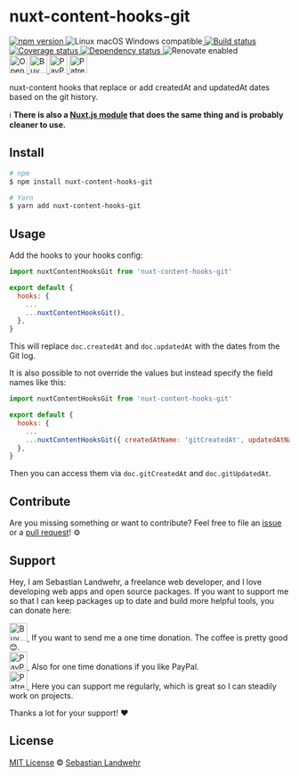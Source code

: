 <!-- TITLE/ -->
# nuxt-content-hooks-git
<!-- /TITLE -->

<!-- BADGES/ -->
  <p>
    <a href="https://npmjs.org/package/nuxt-content-hooks-git">
      <img
        src="https://img.shields.io/npm/v/nuxt-content-hooks-git.svg"
        alt="npm version"
      >
    </a><img src="https://img.shields.io/badge/os-linux%20%7C%C2%A0macos%20%7C%C2%A0windows-blue" alt="Linux macOS Windows compatible"><a href="https://github.com/dword-design/nuxt-content-hooks-git/actions">
      <img
        src="https://github.com/dword-design/nuxt-content-hooks-git/workflows/build/badge.svg"
        alt="Build status"
      >
    </a><a href="https://codecov.io/gh/dword-design/nuxt-content-hooks-git">
      <img
        src="https://codecov.io/gh/dword-design/nuxt-content-hooks-git/branch/master/graph/badge.svg"
        alt="Coverage status"
      >
    </a><a href="https://david-dm.org/dword-design/nuxt-content-hooks-git">
      <img src="https://img.shields.io/david/dword-design/nuxt-content-hooks-git" alt="Dependency status">
    </a><img src="https://img.shields.io/badge/renovate-enabled-brightgreen" alt="Renovate enabled"><br/><a href="https://gitpod.io/#https://github.com/dword-design/nuxt-content-hooks-git">
      <img
        src="https://gitpod.io/button/open-in-gitpod.svg"
        alt="Open in Gitpod"
        height="32"
      >
    </a><a href="https://www.buymeacoffee.com/dword">
      <img
        src="https://www.buymeacoffee.com/assets/img/guidelines/download-assets-sm-2.svg"
        alt="Buy Me a Coffee"
        height="32"
      >
    </a><a href="https://paypal.me/SebastianLandwehr">
      <img
        src="https://dword-design.de/images/paypal.svg"
        alt="PayPal"
        height="32"
      >
    </a><a href="https://www.patreon.com/dworddesign">
      <img
        src="https://dword-design.de/images/patreon.svg"
        alt="Patreon"
        height="32"
      >
    </a>
</p>
<!-- /BADGES -->

<!-- DESCRIPTION/ -->
nuxt-content hooks that replace or add createdAt and updatedAt dates based on the git history.
<!-- /DESCRIPTION -->

ℹ️ **There is also a [Nuxt.js module](https://github.com/dword-design/nuxt-content-git) that does the same thing and is probably cleaner to use.**

<!-- INSTALL/ -->
## Install

```bash
# npm
$ npm install nuxt-content-hooks-git

# Yarn
$ yarn add nuxt-content-hooks-git
```
<!-- /INSTALL -->

## Usage

Add the hooks to your hooks config:

```js
import nuxtContentHooksGit from 'nuxt-content-hooks-git'

export default {
  hooks: {
    ...
    ...nuxtContentHooksGit(),
  },
}
```

This will replace `doc.createdAt` and `doc.updatedAt` with the dates from the Git log.

It is also possible to not override the values but instead specify the field names like this:

```js
import nuxtContentHooksGit from 'nuxt-content-hooks-git'

export default {
  hooks: {
    ...
    ...nuxtContentHooksGit({ createdAtName: 'gitCreatedAt', updatedAtName: 'gitUpdatedAt' }),
  },
}
```

Then you can access them via `doc.gitCreatedAt` and `doc.gitUpdatedAt`.

<!-- LICENSE/ -->
## Contribute

Are you missing something or want to contribute? Feel free to file an [issue](https://github.com/dword-design/nuxt-content-hooks-git/issues) or a [pull request](https://github.com/dword-design/nuxt-content-hooks-git/pulls)! ⚙️

## Support

Hey, I am Sebastian Landwehr, a freelance web developer, and I love developing web apps and open source packages. If you want to support me so that I can keep packages up to date and build more helpful tools, you can donate here:

<p>
  <a href="https://www.buymeacoffee.com/dword">
    <img
      src="https://www.buymeacoffee.com/assets/img/guidelines/download-assets-sm-2.svg"
      alt="Buy Me a Coffee"
      height="32"
    >
  </a>&nbsp;If you want to send me a one time donation. The coffee is pretty good 😊.<br/>
  <a href="https://paypal.me/SebastianLandwehr">
    <img
      src="https://dword-design.de/images/paypal.svg"
      alt="PayPal"
      height="32"
    >
  </a>&nbsp;Also for one time donations if you like PayPal.<br/>
  <a href="https://www.patreon.com/dworddesign">
    <img
      src="https://dword-design.de/images/patreon.svg"
      alt="Patreon"
      height="32"
    >
  </a>&nbsp;Here you can support me regularly, which is great so I can steadily work on projects.
</p>

Thanks a lot for your support! ❤️

## License

[MIT License](https://opensource.org/licenses/MIT) © [Sebastian Landwehr](https://dword-design.de)
<!-- /LICENSE -->
